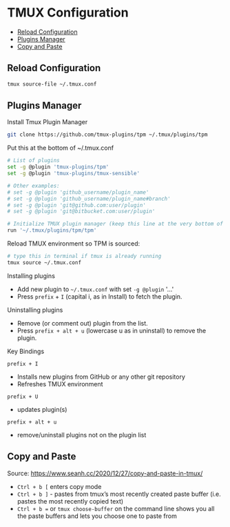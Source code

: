 # TMUX Configuration

<!-- vim-markdown-toc GFM -->

* [Reload Configuration](#reload-configuration)
* [Plugins Manager](#plugins-manager)
* [Copy and Paste](#copy-and-paste)

<!-- vim-markdown-toc -->

## Reload Configuration

```bash
tmux source-file ~/.tmux.conf
```

## Plugins Manager

Install Tmux Plugin Manager

```bash
git clone https://github.com/tmux-plugins/tpm ~/.tmux/plugins/tpm
```

Put this at the bottom of ~/.tmux.conf

```bash
# List of plugins
set -g @plugin 'tmux-plugins/tpm'
set -g @plugin 'tmux-plugins/tmux-sensible'

# Other examples:
# set -g @plugin 'github_username/plugin_name'
# set -g @plugin 'github_username/plugin_name#branch'
# set -g @plugin 'git@github.com:user/plugin'
# set -g @plugin 'git@bitbucket.com:user/plugin'

# Initialize TMUX plugin manager (keep this line at the very bottom of tmux.conf)
run '~/.tmux/plugins/tpm/tpm'
```

Reload TMUX environment so TPM is sourced:

```bash
# type this in terminal if tmux is already running
tmux source ~/.tmux.conf
```

Installing plugins

- Add new plugin to `~/.tmux.conf` with set `-g @plugin` '...'
- Press `prefix` + `I` (capital i, as in Install) to fetch the plugin.

Uninstalling plugins

- Remove (or comment out) plugin from the list.
- Press `prefix + alt + u` (lowercase u as in uninstall) to remove the plugin.

Key Bindings

`prefix + I`

- Installs new plugins from GitHub or any other git repository
- Refreshes TMUX environment

`prefix + U`

- updates plugin(s)

`prefix + alt + u`

- remove/uninstall plugins not on the plugin list

## Copy and Paste

Source: https://www.seanh.cc/2020/12/27/copy-and-paste-in-tmux/

- `Ctrl + b [` enters copy mode
- `Ctrl + b ]` - pastes from tmux’s most recently created paste buffer (i.e. pastes the most recently copied text)
- `Ctrl + b =` or `tmux choose-buffer` on the command line shows you all the paste buffers and lets you choose one to paste from
